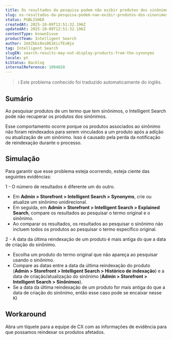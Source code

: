 ```yaml
---
title: Os resultados da pesquisa podem não exibir produtos dos sinônimos
slug: os-resultados-da-pesquisa-podem-nao-exibir-produtos-dos-sinonimos
status: PUBLISHED
createdAt: 2025-10-09T12:51:32.196Z
updatedAt: 2025-10-09T12:51:32.196Z
contentType: knownIssue
productTeam: Intelligent Search
author: 2mXZkbi0oi061KicTExNjo
tag: Intelligent Search
slugEN: search-results-may-not-display-products-from-the-synonyms
locale: pt
kiStatus: Backlog
internalReference: 1094028
---
```


>ℹ️ Este problema conhecido foi traduzido automaticamente do inglês.

## Sumário


Ao pesquisar produtos de um termo que tem sinônimos, o Intelligent Search pode não recuperar os produtos dos sinônimos.

Esse comportamento ocorre porque os produtos associados ao sinônimo não foram reindexados para serem vinculados a um produto após a adição ou atualização de um sinônimo. Isso é causado pela perda da notificação de reindexação durante o processo.
## Simulação


Para garantir que esse problema esteja ocorrendo, esteja ciente das seguintes evidências:

1 - O número de resultados é diferente um do outro.

- Em **Admin > Storefront > Intelligent Search > Synonyms**, crie ou atualize um sinônimo unidirecional.
- Em seguida, em **Admin > Storefront > Intelligent Search > Explained Search**, compare os resultados ao pesquisar o termo original e o sinônimo.
- Ao comparar os resultados, os resultados ao pesquisar o sinônimo não incluem todos os produtos ao pesquisar o termo específico original.

2 - A data da última reindexação de um produto é mais antiga do que a data de criação do sinônimo.

- Escolha um produto do termo original que não apareça ao pesquisar usando o sinônimo.
- Compare as datas entre a data da última reindexação do produto (**Admin > Storefront > Intelligent Search > Histórico de indexação**) e a data de criação/atualização do sinônimo (**Admin > Storefront > Intelligent Search > Sinônimos**).
- Se a data da última reindexação de um produto for mais antiga do que a data de criação do sinônimo, então esse caso pode se encaixar nesse KI
## Workaround


Abra um tíquete para a equipe de CX com as informações de evidência para que possamos reindexar os produtos afetados.


